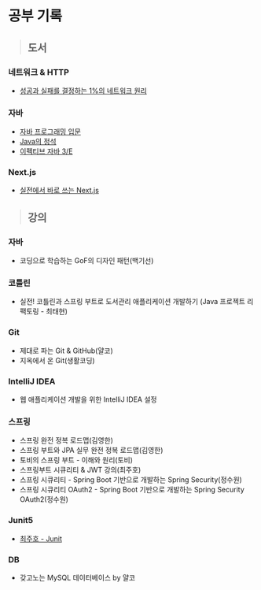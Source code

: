 # 공부 기록



> ## 도서

### 네트워크 & HTTP
- [성공과 실패를 결정하는 1%의 네트워크 원리](http://www.kyobobook.co.kr/product/detailViewKor.laf?ejkGb=KOR&mallGb=KOR&barcode=9788931556742&orderClick=LEa&Kc=)

### 자바
- [자바 프로그래밍 입문](https://product.kyobobook.co.kr/detail/S000001817902)
- [Java의 정석](http://www.kyobobook.co.kr/product/detailViewKor.laf?ejkGb=KOR&mallGb=KOR&barcode=9788994492032&orderClick=LEa&Kc=)
- [이펙티브 자바 3/E](https://product.kyobobook.co.kr/detail/S000001033066)

### Next.js
- [실전에서 바로 쓰는 Next.js](https://product.kyobobook.co.kr/detail/S000200619806)

> ## 강의

### 자바
- 코딩으로 학습하는 GoF의 디자인 패턴(백기선)

### 코틀린
- 실전! 코틀린과 스프링 부트로 도서관리 애플리케이션 개발하기 (Java 프로젝트 리팩토링 - 최태현)

### Git
- 제대로 파는 Git & GitHub(얄코)
- 지옥에서 온 Git(생활코딩)

### IntelliJ IDEA
- 웹 애플리케이션 개발을 위한 IntelliJ IDEA 설정

### 스프링
- 스프링 완전 정복 로드맵(김영한)
- 스프링 부트와 JPA 실무 완전 정복 로드맵(김영한)
- 토비의 스프링 부트 - 이해와 원리(토비)
- 스프링부트 시큐리티 & JWT 강의(최주호)
- 스프링 시큐리티 - Spring Boot 기반으로 개발하는 Spring Security(정수원)
- 스프링 시큐리티 OAuth2 - Spring Boot 기반으로 개발하는 Spring Security OAuth2(정수원)

### Junit5
- [ 최주호 - Junit](https://www.youtube.com/watch?v=kYqGAM2culU)

### DB
- 갖고노는 MySQL 데이터베이스 by 얄코
